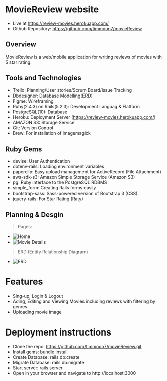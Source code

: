 # MovieReview website

- Live at https://review-movies.herokuapp.com/
- Github Repository: https://github.com/timmoon7/movieReview

## Overview

MovieReview is a web/mobile application for writing reviews of movies with 5 star rating.

## Tools and Technologies

- Trello: Planning/User stories/Scrum Board/Issue Tracking
- Dbdesigner: Database Modelling(ERD)
- Figme: Wireframing
- Ruby(2.4.3) on Rails(5.2.3): Development Languag & Flatform
- PostgreSQL(10): Database
- Heroku: Deployment Server (https://review-movies.herokuapp.com/)
- AMAZON S3: Storage Service
- Git: Version Control
- Brew: For installation of imagemagick

## Ruby Gems

- devise: User Authentication
- dotenv-rails: Loading environment variables
- paperclip: Easy upload management for ActiveRecord (File Attachment)
- aws-sdk-s3: Amazon Simple Storage Service (Amazon S3)
- pg: Ruby interface to the PostgreSQL RDBMS
- simple_form: Creating Rails forms easily
- bootstrap-sass: Sass-powered version of Bootstrap 3 (CSS)
- jquery-rails: For Star Rating (Raty)

## Planning & Desgin

> Pages:

- ![Home](https://raw.githubusercontent.com/timmoon7/pickitup/master/app/assets/images/home.png)
- ![Movie Details](https://raw.githubusercontent.com/timmoon7/pickitup/master/app/assets/images/show.png)

> ERD (Entity Relationship Diagram)

- ![ERD](https://raw.githubusercontent.com/timmoon7/pickitup/master/app/assets/images/erd.png)

# Features

- Sing-up, Login & Logout
- Ading, Editing and Viewing Movies including reviews with filtering by genres
- Uploading movie image

# Deployment instructions

- Clone the repo: https://github.com/timmoon7/movieReview.git
- Install gems: bundle install
- Create Database: rails db:create
- Migrate Database: rails db:migrate
- Start server: rails server
- Open in your browser and navigate to http://localhost:3000
